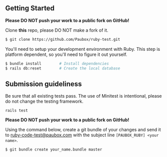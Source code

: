 ## Getting Started

**Please DO NOT push your work to a public fork on GitHub!**

Clone **this** repo, please DO NOT make a fork of it.

```bash
$ git clone https://github.com/Paubox/ruby-test.git
```

You'll need to setup your development environment with Ruby. This step is platform dependent, so you'll need to figure it out yourself.

```bash
$ bundle install        # Install dependencies
$ rails db:reset        # Create the local database
```

## Submission guideliness

Be sure that all existing tests pass. The use of Minitest is intentional, please do not change the testing framework.

`rails test`

**Please DO NOT push your work to a public fork on GitHub!**

Using the command below, create a git bundle of your changes and send it to ruby-code-test@paubox.com with the subject line `[PAUBOX_RUBY] <your name>`.

```bash
$ git bundle create your_name.bundle master
```
